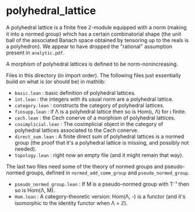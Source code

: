 # polyhedral_lattice

A polyhedral lattice is a finite free ℤ-module equipped with a norm (making it into
a normed group) which has a certain combinatorial shape (the unit ball of the associated
Banach space obtained by tensoring up to the reals is a polyhedron). We appear to have
dropped the "rational" assumption present in `analytic.pdf`.

A morphism of polyhedral lattices is defined to be norm-nonincreasing.

Files in this directory (in import order). The following files just essentially build
on what is (or should be) in mathlib:

- `basic.lean` : basic definition of polyhedral lattices.
- `int.lean` : the integers with its usual norm are a polyhedral lattice.
- `category.lean` : constructs the category of polyhedral lattices.
- `finsupp.lean` : if Λ is a polyhedral lattice then so is Hom(ι, Λ) for ι finite.
- `cech.lean` : the Cech conerve of a morphism of polyhedral lattices.
- `cosimplicial.lean` : The cosimplicial object in the category of polyhedral lattices
  associated to the Cech conerve.
- `direct_sum.lean` : A finite direct sum of polyhedral lattices is a normed group
  (the proof that it's a polyhedral lattice is missing, and possibly not needed).
- `topology.lean` : right now an empty file (and it might remain that way).

The last two files need some of the theory of normed groups and pseudo-normed groups,
defined in `normed_add_comm_group` and `pseudo_normed_group`.

- `pseudo_normed_group.lean` : If M is a pseudo-normed group with T⁻¹ then so is Hom(Λ, M).
- `Hom.lean` : A category-theoretic version: Hom(Λ, -) is a functor (and it's isomorphic
  to the identity functor when Λ = ℤ).
